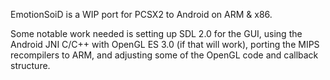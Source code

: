 EmotionSoiD is a WIP port for PCSX2 to Android on ARM & x86. 

Some notable work needed is setting up SDL 2.0 for the GUI, using the Android JNI C/C++ with OpenGL ES 3.0 (if that will work), porting the MIPS recompilers to ARM, and adjusting some of the OpenGL code and callback structure. 
